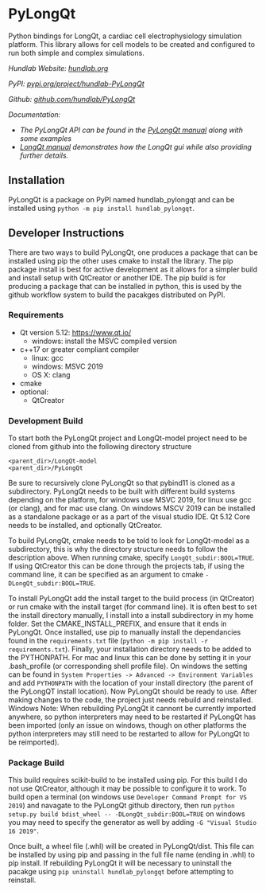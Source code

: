 # PyLongQt

Python bindings for LongQt, a cardiac cell electrophysiology simulation platform.
This library allows for cell models to be created and configured to run both simple
and complex simulations.

*Hundlab Website: [hundlab.org](http://hundlab.org/)*

*PyPI: [pypi.org/project/hundlab-PyLongQt](https://pypi.org/project/hundlab-PyLongQt/)*

*Github: [github.com/hundlab/PyLongQt](https://github.com/hundlab/PyLongQt)*

*Documentation:*

 - *The PyLongQt API can be found in the [PyLongQt manual](https://hundlab.github.io/PyLongQt)
   along with some examples*
 - *[LongQt manual](http://longqt.readthedocs.io) demonstrates how the LongQt gui while also
   providing further details.*

## Installation

PyLongQt is a package on PyPI named hundlab_pylongqt and can be installed using
`python -m pip install hundlab_pylongqt`.

## Developer Instructions

There are two ways to build PyLongQt, one produces a package that can be installed using pip
the other uses cmake to install the library. The pip package install is best for active
development as it allows for a simpler build and install setup with QtCreator or another IDE.
The pip build is for producing a package that can be installed in python, this is used by
the github workflow system to build the pacakges distributed on PyPI.

### Requirements

- Qt version 5.12:  https://www.qt.io/
  - windows: install the MSVC compiled version
- c++17 or greater compliant compiler
  - linux:      gcc
  - windows:    MSVC 2019
  - OS X:       clang
- cmake
- optional:
  - QtCreator

### Development Build

To start both the PyLongQt project and LongQt-model project need to be cloned from github into
the following directory structure

```
<parent_dir>/LongQt-model
<parent_dir>/PyLongQt
```

Be sure to recursively clone PyLongQt so that pybind11 is cloned as a subdirectory. PyLongQt needs
to be built with different build systems depending on the platform, for windows use MSVC 2019,
for linux use gcc (or clang), and for mac use clang. On windows MSCV 2019 can be installed as
a standalone package or as a part of the visual studio IDE. Qt 5.12 Core needs to be installed, and
optionally QtCreator.

To build PyLongQt, cmake needs to be told to look for LongQt-model as a subdirectory, this is why
the directory structure needs to follow the description above. When running cmake, specify
`LongQt_subdir:BOOL=TRUE`. If using QtCreator this can be done through the projects tab, if using
the command line, it can be specified as an argument to cmake `-DLongQt_subdir:BOOL=TRUE`.

To install PyLongQt add the install target to the build process (in QtCreator) or run cmake
with the install target (for command line). It is often best to set the install directory
manually, I install into a install subdirectory in my home folder. Set the CMAKE_INSTALL_PREFIX,
and ensure that it ends in PyLongQt. Once installed, use pip to manually install the dependancies
found in the `requirements.txt` file (`python -m pip install -r requirements.txt`).
Finally, your installation directory needs to be added
to the PYTHONPATH. For mac and linux this can be done by setting it in your .bash_profile (or corresponding
shell profile file). On windows the setting can be found in `System Properties -> Advanced -> Environment Variables`
and add `PYTHONPATH` with the location of your install directory (the parent of the PyLongQT install
location). Now PyLongQt should be ready to use. After making changes to the code, the project
just needs rebuild and reinstalled. Windows Note: When rebuilding PyLongQt it cannont be currently imported
anywhere, so python interpreters may need to be restarted if PyLongQt has been imported (only an issue
on windows, though on other platforms the python interpreters may still need to be restarted to allow
for PyLongQt to be reimported).

### Package Build

This build requires scikit-build to be installed using pip. For this build I do not use QtCreator,
although it may be possible to configure it to work. To build open a terminal (on windows use
`Developer Command Prompt for VS 2019`) and navagate to the PyLongQt github directory, then
run `python setup.py build bdist_wheel -- -DLongQt_subdir:BOOL=TRUE` on windows you may need to
specify the generator as well by adding `-G "Visual Studio 16 2019"`.

Once built, a wheel file (.whl) will be created in PyLongQt/dist. This file can be installed by
using pip and passing in the full file name (ending in .whl) to pip install. If rebuilding
PyLongQt it will be necessary to uninstall the pacakge using `pip uninstall hundlab_pylongqt` before
attempting to reinstall.
